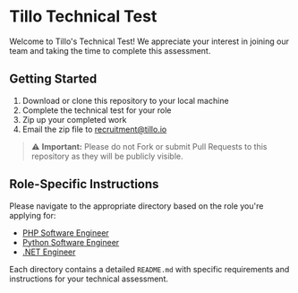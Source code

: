 # Tillo Technical Test

Welcome to Tillo's Technical Test! We appreciate your interest in joining our team and taking the time to complete this assessment.

## Getting Started

1. Download or clone this repository to your local machine
2. Complete the technical test for your role
3. Zip up your completed work 
4. Email the zip file to recruitment@tillo.io

> :warning: **Important:** Please do not Fork or submit Pull Requests to this repository as they will be publicly visible.

## Role-Specific Instructions

Please navigate to the appropriate directory based on the role you're applying for:

- [PHP Software Engineer](php)
- [Python Software Engineer](python)
- [.NET Engineer](dotnet)

Each directory contains a detailed `README.md` with specific requirements and instructions for your technical assessment.